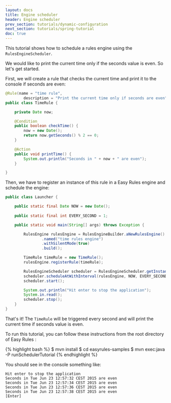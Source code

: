 ```yaml
---
layout: docs
title: Engine scheduler
header: Engine scheduler
prev_section: tutorials/dynamic-configuration
next_section: tutorials/spring-tutorial
doc: true
---
```


This tutorial shows how to schedule a rules engine using the `RulesEngineScheduler`.

We would like to print the current time only if the seconds value is even. So let's get started. 

First, we will create a rule that checks the current time and print it to the console if seconds are even:

```java
@Rule(name = "time rule", 
        description = "Print the current time only if seconds are even")
public class TimeRule {

    private Date now;

    @Condition
    public boolean checkTime() {
        now = new Date();
        return now.getSeconds() % 2 == 0;
    }

    @Action
    public void printTime() {
        System.out.println("Seconds in " + now + " are even");
    }

}
```

Then, we have to register an instance of this rule in a Easy Rules engine and schedule the engine:

```java
public class Launcher {

    public static final Date NOW = new Date();
    
    public static final int EVERY_SECOND = 1;

    public static void main(String[] args) throws Exception {

        RulesEngine rulesEngine = RulesEngineBuilder.aNewRulesEngine()
                .named("time rules engine")
                .withSilentMode(true)
                .build();

        TimeRule timeRule = new TimeRule();
        rulesEngine.registerRule(timeRule);

        RulesEngineScheduler scheduler = RulesEngineScheduler.getInstance();
        scheduler.scheduleAtWithInterval(rulesEngine, NOW, EVERY_SECOND);
        scheduler.start();

        System.out.println("Hit enter to stop the application");
        System.in.read();
        scheduler.stop();
    }
}
```

That's it! The `TimeRule` will be triggered every second and will print the current time if seconds value is even.


To run this tutorial, you can follow these instructions from the root directory of Easy Rules :

{% highlight bash %}
$ mvn install
$ cd easyrules-samples
$ mvn exec:java -P runSchedulerTutorial
{% endhighlight %}

You should see in the console something like:

```
Hit enter to stop the application
Seconds in Tue Jun 23 12:57:32 CEST 2015 are even
Seconds in Tue Jun 23 12:57:34 CEST 2015 are even
Seconds in Tue Jun 23 12:57:36 CEST 2015 are even
Seconds in Tue Jun 23 12:57:38 CEST 2015 are even
[Enter]
```

